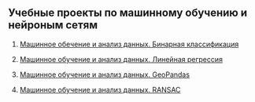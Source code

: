 ## Учебные проекты по машинному обучению и нейроным сетям

1. [Машинное обечение и анализ данных. Бинарная классификация](https://github.com/Aynur19/Machine-Learning/blob/main/Notebooks/BinaryClassification/RainInAustralia/README.md)

2. [Машинное обучение и анализ данных. Линейная регрессия](https://github.com/Aynur19/Machine-Learning/blob/main/Notebooks/LinearRegression/CarPricePredict/README.md)

3. [Машинное обучение и анализ данных. GeoPandas](https://github.com/Aynur19/Machine-Learning/blob/main/Notebooks/GeoLocation/Readme.md)

4. [Машинное обучение и анализ данных. RANSAC](https://github.com/Aynur19/Machine-Learning/blob/main/Notebooks/RANSAC/Readme.md)
